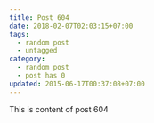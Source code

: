 ```yaml
---
title: Post 604
date: 2018-02-07T02:03:15+07:00
tags:
  - random post
  - untagged
category:
  - random post
  - post has 0
updated: 2015-06-17T00:37:08+07:00
---
```

This is content of post 604